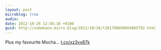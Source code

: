 ```yaml
---
layout: post
microblog: true
audio: 
date: 2012-10-26 12:58:16 +0100
guid: http://samdeane.micro.blog/2012/10/26/t261798898664865792.html
---
```

Plus my favourite Mocha... [t.co/xz3vx87k](http://t.co/xz3vx87k)
